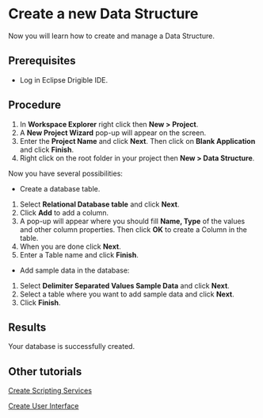 # Create a new Data Structure
Now you will learn how to create and manage a Data Structure.
## Prerequisites

 - Log in Eclipse Drigible IDE.

## Procedure
1. In **Workspace Explorer** right click then **New > Project**.
2. A **New Project Wizard** pop-up will appear on the screen.
3. Enter the **Project Name** and click **Next**. Then click on **Blank Application** and click **Finish**.
4. Right click on the root folder in your project then **New > Data Structure**.

Now you have several possibilities:

 - Create a database table.
 1. Select **Relational Database table** and click **Next**.
 2. Click **Add** to add a column.
 3. A pop-up will appear where you should fill **Name, Type** of the values and other column properties. Then click **OK** to create a Column in the table.
 4. When you are done click **Next**.
 5. Enter a Table name and click **Finish**.

-	Add sample data in the database:
1.	Select **Delimiter Separated Values Sample Data** and click **Next**.
2.	Select a table where you want to add sample data and click **Next**.
3.	Click **Finish**.

## Results

Your database is successfully created.

## Other tutorials
[Create Scripting Services](https://github.com/dirigiblelabs/curriculum/blob/master/LuchezarSerdarski/CreateScriptingServices.md)

[Create User Interface](https://github.com/dirigiblelabs/curriculum/blob/master/LuchezarSerdarski/CreateUserInterface.md)
